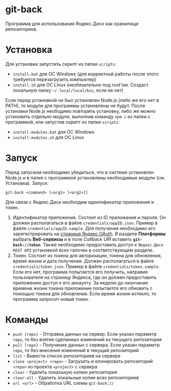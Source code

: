 # git-back
Программа для использования Яндекс.Диск как хранилище репозиториев.

# Установка
Для установки запустить скрипт из папки `scripts`:
- `install.bat` для ОС Windows (для корректной работы после этого требуется перезагрузить компьютер)
- `install.sh` для ОС Linux (необязательно под root'ом. Создаст локальную папку `~/.local/local/bin`, если ее нет)

Если перед установкой не был установлен Node.js (либо же его нет в PATH), то модули для программы установлены не будут. После установки Node.js неободимо повторить установку, либо же можно установить отдельно модули, выполнив команду `npm i` из папки с программой, или запустив скрипт из папки `scripts`:
- `install-modules.bat` для ОС Windows
- `install-modules.sh` для ОС Linux

# Запуск
Перед запуском необходимо убедиться, что в системе установлен Node.js и в папке с программой установлены необходимые модули (см. Установка). Запуск:
```
git-back <command> [<arg1> [<arg2>]]
```
Для связи с Яндекс.Диск необходим идентификатор приложения и токен. 
1. Идентификатор приложения. Состоит из ID приложения и пароля. Он должен располагаться в файле `credentials/appID.json`. Пример в файле `credentials/appID.sample`. Для получения необходимо его зарегестрировать на [странице Яндекс.OAuth](https://oauth.yandex.ru/). В разделе __Платформы__ выбрать __Веб-сервисы__ и в поле *Callback URI* вставить __`git-back://token`__. Также необходимо предоставить доступ к `Яндекс.Диск REST API` установкой всех галочек в соответствующем разделе.
2. Токен. Состоит из токена для авторизации, токена для обновления, время жизни и дата получения. Должен располагаться в файле `credentials/token.json`. Пример в файле `credentials/token.sample`. Если его нет, программа попытается его получить, направив пользователя на страницу Яндекса, где он должен предоставить приложению доступ к его аккаунту. За неделю до окончания времени жизни токена приложение попытается его обновить с помощью токена для обновления. Если время жизни истекло, то программа запросит новый токен.

# Команды
- `push [repo]` - Отправка данных на сервер. Если указан параметр `repo`, то без взятия сделанных изменений из текущего репозитория
- `pull [repo]` - Получение данных с сервера. Если указан параметр `repo`, то без внесения изменений в текущий репозиторий
- `list` - Вывести список репозиториев на сервере
- `clone <project> <repo>` - Загрузить и клонировать репозиторий `<repo>` из проекта `<project>` с сервера
- `clear` - Удалить локальную копию репозитория
- `clear-all` - Удалить локальные копии всех репозиториев
- `url <url>` - Обработка URL схемы `git-back://`